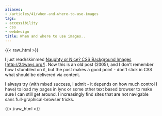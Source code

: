 ```yaml
---
aliases:
- /articles/41/when-and-where-to-use-images
tags:
- accessibility
- css
- webdesign
title: When and where to use images..
---
```

{{< raw_html >}}
<p>I just read/skimmed <a href="http://24ways.org/2005/naughty-or-nice-css-background-images">Naughty or Nice? CSS Background Images</a> <span class="attribute">[<a href="http://24ways.org/">http://24ways.org/</a>]</span>. Now this is an old post (2005), and I don't remember how I stumbled on it, but the post makes a good point - don't stick in CSS what should be delivered via content. </p>

<p>I always try (with mixed success, I admit - it depends on how much control I have) to load my pages in lynx or some other text based browser to make sure I can still get around.  I increasingly find sites that are not navigable sans full-graphical-browser tricks.</p>
{{< /raw_html >}}

